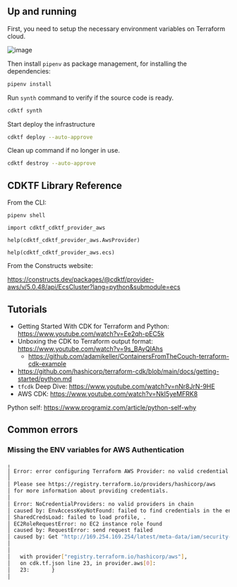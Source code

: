 ## Up and running

First, you need to setup the necessary environment variables on Terraform cloud.

![image](https://user-images.githubusercontent.com/948856/159622273-4e8ffcaa-dbb5-45cb-be0f-1f2db6b0c8cc.png)

Then install `pipenv` as package management, for installing the dependencies:

```sh
pipenv install
```

Run `synth` command to verify if the source code is ready.

```sh
cdktf synth
```

Start deploy the infrastructure

```sh
cdktf deploy --auto-approve
```

Clean up command if no longer in use.

```sh
cdktf destroy --auto-approve
```

## CDKTF Library Reference

From the CLI:

```
pipenv shell

import cdktf_cdktf_provider_aws

help(cdktf_cdktf_provider_aws.AwsProvider)

help(cdktf_cdktf_provider_aws.ecs)
```

From the Constructs website:

https://constructs.dev/packages/@cdktf/provider-aws/v/5.0.48/api/EcsCluster?lang=python&submodule=ecs

## Tutorials

- Getting Started With CDK for Terraform and Python: https://www.youtube.com/watch?v=Ee2qh-pEC5k
- Unboxing the CDK to Terraform output format: https://www.youtube.com/watch?v=9s_BAyQIAhs
  - https://github.com/adamjkeller/ContainersFromTheCouch-terraform-cdk-example
- https://github.com/hashicorp/terraform-cdk/blob/main/docs/getting-started/python.md
- `tfcdk` Deep Dive: https://www.youtube.com/watch?v=nNr8JrN-9HE
- AWS CDK: https://www.youtube.com/watch?v=NkI5yeMFRK8

Python self: https://www.programiz.com/article/python-self-why

## Common errors

### Missing the ENV variables for AWS Authentication

```bash
╷
│ Error: error configuring Terraform AWS Provider: no valid credential sources for Terraform AWS Provider found.
│
│ Please see https://registry.terraform.io/providers/hashicorp/aws
│ for more information about providing credentials.
│
│ Error: NoCredentialProviders: no valid providers in chain
│ caused by: EnvAccessKeyNotFound: failed to find credentials in the environment.
│ SharedCredsLoad: failed to load profile, .
│ EC2RoleRequestError: no EC2 instance role found
│ caused by: RequestError: send request failed
│ caused by: Get "http://169.254.169.254/latest/meta-data/iam/security-credentials/": dial tcp 169.254.169.254:80: connect: no route to host
│
│
│   with provider["registry.terraform.io/hashicorp/aws"],
│   on cdk.tf.json line 23, in provider.aws[0]:
│   23:       }
│
```

